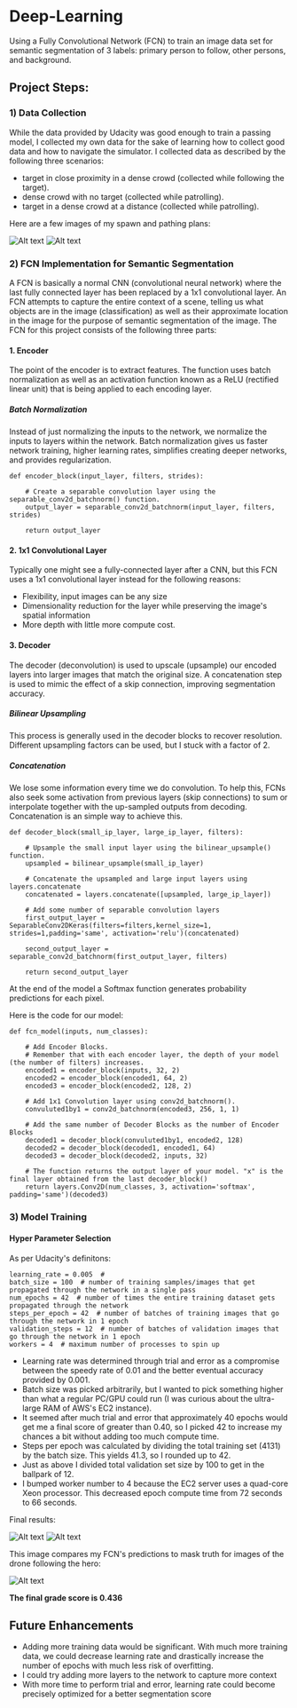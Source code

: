# Deep-Learning
Using a Fully Convolutional Network (FCN) to train an image data set for semantic segmentation of 3 labels: primary person to follow, other persons, and background.  

[//]: # (Image References)

[image1]: ./deepLearningPics/pathing1.JPG
[image2]: ./deepLearningPics/pathing2.JPG
[image3]: ./deepLearningPics/trainingcurve.JPG
[image4]: ./deepLearningPics/followcompare.JPG
[image5]: ./deepLearningPics/finalscore.JPG
  
  
## Project Steps:
### 1) Data Collection 
While the data provided by Udacity was good enough to train a passing model, I collected my own data for the sake of learning how to collect good data and how to navigate the simulator. I collected data as described by the following three scenarios:  
* target in close proximity in a dense crowd (collected while following the target).
* dense crowd with no target (collected while patrolling).
* target in a dense crowd at a distance (collected while patrolling).
  
Here are a few images of my spawn and pathing plans:
  
![Alt text][image1]
![Alt text][image2]

### 2) FCN Implementation for Semantic Segmentation

A FCN is basically a normal CNN (convolutional neural network) where the last fully connected layer has been replaced by a 1x1 convolutional layer. An FCN attempts to capture the entire context of a scene, telling us what objects are in the image (classification) as well as their approximate location in the image for the purpose of semantic segmentation of the image. The FCN for this project consists of the following three parts:

#### 1. Encoder
The point of the encoder is to extract features. The function uses batch normalization as well as an activation function known as a ReLU (rectified linear unit) that is being applied to each encoding layer.  
  
##### Batch Normalization
Instead of just normalizing the inputs to the network, we normalize the inputs to layers within the network. Batch normalization gives us faster network training, higher learning rates, simplifies creating deeper networks, and provides regularization.
```
def encoder_block(input_layer, filters, strides):
    
    # Create a separable convolution layer using the separable_conv2d_batchnorm() function.
    output_layer = separable_conv2d_batchnorm(input_layer, filters, strides)
    
    return output_layer
```
    
#### 2. 1x1 Convolutional Layer
Typically one might see a fully-connected layer after a CNN, but this FCN uses a 1x1 convolutional layer instead for the following reasons:  
* Flexibility, input images can be any size
* Dimensionality reduction for the layer while preserving the image's spatial information
* More depth with little more compute cost.

#### 3. Decoder
The decoder (deconvolution) is used to upscale (upsample) our encoded layers into larger images that match the original size. A concatenation step is used to mimic the effect of a skip connection, improving segmentation accuracy.  
  
##### Bilinear Upsampling
This process is generally used in the decoder blocks to recover resolution. Different upsampling factors can be used, but I stuck with a factor of 2.
  
##### Concatenation
We lose some information every time we do convolution. To help this, FCNs also seek some activation from previous layers (skip connections) to sum or interpolate together with the up-sampled outputs from decoding. Concatenation is an simple way to achieve this.
  
```
def decoder_block(small_ip_layer, large_ip_layer, filters):
    
    # Upsample the small input layer using the bilinear_upsample() function.
    upsampled = bilinear_upsample(small_ip_layer)
    
    # Concatenate the upsampled and large input layers using layers.concatenate
    concatenated = layers.concatenate([upsampled, large_ip_layer])
    
    # Add some number of separable convolution layers
    first_output_layer = SeparableConv2DKeras(filters=filters,kernel_size=1, strides=1,padding='same', activation='relu')(concatenated)
    
    second_output_layer = separable_conv2d_batchnorm(first_output_layer, filters)
    
    return second_output_layer
```
At the end of the model a Softmax function generates probability predictions for each pixel.
  
Here is the code for our model:
  
```
def fcn_model(inputs, num_classes):
    
    # Add Encoder Blocks. 
    # Remember that with each encoder layer, the depth of your model (the number of filters) increases.
    encoded1 = encoder_block(inputs, 32, 2)
    encoded2 = encoder_block(encoded1, 64, 2)
    encoded3 = encoder_block(encoded2, 128, 2)
    
    # Add 1x1 Convolution layer using conv2d_batchnorm().
    convuluted1by1 = conv2d_batchnorm(encoded3, 256, 1, 1)
    
    # Add the same number of Decoder Blocks as the number of Encoder Blocks
    decoded1 = decoder_block(convuluted1by1, encoded2, 128)
    decoded2 = decoder_block(decoded1, encoded1, 64)
    decoded3 = decoder_block(decoded2, inputs, 32)
    
    # The function returns the output layer of your model. "x" is the final layer obtained from the last decoder_block()
    return layers.Conv2D(num_classes, 3, activation='softmax', padding='same')(decoded3)
```
  
### 3) Model Training 
  
#### Hyper Parameter Selection
  
As per Udacity's definitons:  
```
learning_rate = 0.005  # 
batch_size = 100  # number of training samples/images that get propagated through the network in a single pass
num_epochs = 42  # number of times the entire training dataset gets propagated through the network
steps_per_epoch = 42  # number of batches of training images that go through the network in 1 epoch
validation_steps = 12  # number of batches of validation images that go through the network in 1 epoch
workers = 4  # maximum number of processes to spin up
```
  
* Learning rate was determined through trial and error as a compromise between the speedy rate of 0.01 and the better eventual accuracy provided by 0.001.
* Batch size was picked arbitrarily, but I wanted to pick something higher than what a regular PC/GPU could run (I was curious about the ultra-large RAM of AWS's EC2 instance).
* It seemed after much trial and error that approximately 40 epochs would get me a final score of greater than 0.40, so I picked 42 to increase my chances a bit without adding too much compute time.
* Steps per epoch was calculated by dividing the total training set (4131) by the batch size. This yields 41.3, so I rounded up to 42.
* Just as above I divided total validation set size by 100 to get in the ballpark of 12.
* I bumped worker number to 4 because the EC2 server uses a quad-core Xeon processor. This decreased epoch compute time from 72 seconds to 66 seconds.
   
Final results:

![Alt text][image3]
![Alt text][image5]
  
This image compares my FCN's predictions to mask truth for images of the drone following the hero:
  
![Alt text][image4]
  
**The final grade score is  0.436**

## Future Enhancements
  
* Adding more training data would be significant. With much more training data, we could decrease learning rate and drastically increase the number of epochs with much less risk of overfitting.
* I could try adding more layers to the network to capture more context
* With more time to perform trial and error, learning rate could become precisely optimized for a better segmentation score
  
